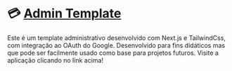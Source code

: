 # 💳 <a href="https://brunohubner-admin-template.vercel.app">Admin Template</a>

Este é um template administrativo desenvolvido com Next.js e TailwindCss, com integração ao OAuth do Google. Desenvolvido para fins didáticos mas que pode ser facilmente usado como base para projetos futuros. Visite a aplicação clicando no link acima!
